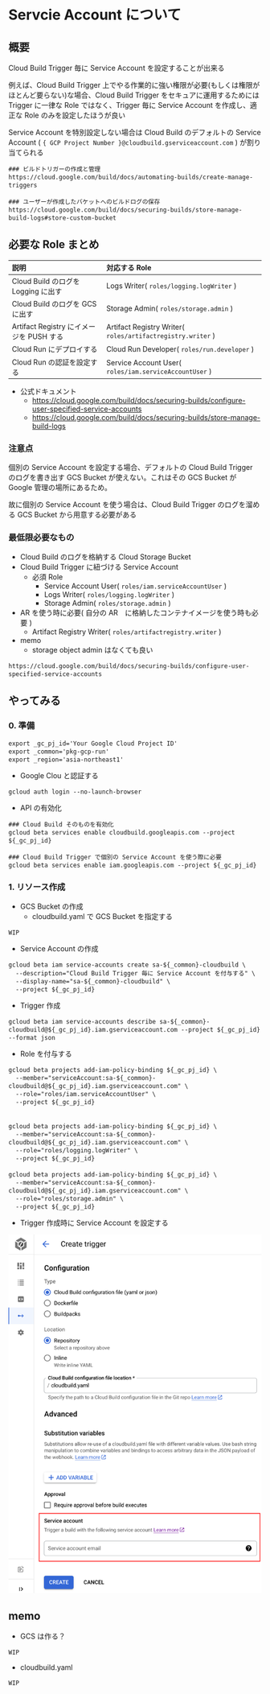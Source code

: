 # Servcie Account について

## 概要

Cloud Build Trigger 毎に Service Account を設定することが出来る

例えば、Cloud Build Trigger 上でやる作業的に強い権限が必要(もしくは権限がほとんど要らない)な場合、Cloud Build Trigger をセキュアに運用するためには Trigger に一律な Role ではなく、Trigger 毎に Service Account を作成し、適正な Role のみを設定したほうが良い

Service Account を特別設定しない場合は Cloud Build のデフォルトの Service Account ( `{ GCP Project Number }@cloudbuild.gserviceaccount.com` ) が割り当てられる

```
### ビルドトリガーの作成と管理
https://cloud.google.com/build/docs/automating-builds/create-manage-triggers

### ユーザーが作成したバケットへのビルドログの保存
https://cloud.google.com/build/docs/securing-builds/store-manage-build-logs#store-custom-bucket
```

## 必要な Role まとめ

説明 | 対応する Role
:- | :-
Cloud Build のログを Logging に出す | Logs Writer( `roles/logging.logWriter` )
Cloud Build のログを GCS に出す | Storage Admin( `roles/storage.admin` )
Artifact Registry にイメージを PUSH する | Artifact Registry Writer( `roles/artifactregistry.writer` )
Cloud Run にデプロイする | Cloud Run Developer( `roles/run.developer` )
Cloud Run の認証を設定する | Service Account User( `roles/iam.serviceAccountUser` )

+ 公式ドキュメント
  + https://cloud.google.com/build/docs/securing-builds/configure-user-specified-service-accounts
  + https://cloud.google.com/build/docs/securing-builds/store-manage-build-logs

### 注意点

個別の Service Account を設定する場合、デフォルトの Cloud Build Trigger のログを書き出す GCS Bucket が使えない。これはその GCS Bucket が Google 管理の場所にあるため。

故に個別の Service Account を使う場合は、Cloud Build Trigger のログを溜める GCS Bucket から用意する必要がある

### 最低限必要なもの

+ Cloud Build のログを格納する Cloud Storage Bucket
+ Cloud Build Trigger に紐づける Service Account
  + 必須 Role
    + Service Account User( `roles/iam.serviceAccountUser` ) 
    + Logs Writer( `roles/logging.logWriter` )
    + Storage Admin( `roles/storage.admin` )
+ AR を使う時に必要( 自分の AR　に格納したコンテナイメージを使う時も必要 )
  + Artifact Registry Writer( `roles/artifactregistry.writer` )
+ memo
  + storage object admin はなくても良い


```
https://cloud.google.com/build/docs/securing-builds/configure-user-specified-service-accounts
```


## やってみる

### 0. 準備

```
export _gc_pj_id='Your Google Cloud Project ID'
export _common='pkg-gcp-run'
export _region='asia-northeast1'
```

+ Google Clou と認証する

```
gcloud auth login --no-launch-browser
```

+ API の有効化

```
### Cloud Build そのものを有効化
gcloud beta services enable cloudbuild.googleapis.com --project ${_gc_pj_id}

### Cloud Build Trigger で個別の Service Account を使う際に必要
gcloud beta services enable iam.googleapis.com --project ${_gc_pj_id}
```

### 1. リソース作成

+ GCS Bucket の作成
  + cloudbuild.yaml で GCS Bucket を指定する

```
WIP
```

+ Service Account の作成

```
gcloud beta iam service-accounts create sa-${_common}-cloudbuild \
  --description="Cloud Build Trigger 毎に Service Account を付与する" \
  --display-name="sa-${_common}-cloudbuild" \
  --project ${_gc_pj_id}
```

+ Trigger 作成

```
gcloud beta iam service-accounts describe sa-${_common}-cloudbuild@${_gc_pj_id}.iam.gserviceaccount.com --project ${_gc_pj_id} --format json
```

+ Role を付与する

```
gcloud beta projects add-iam-policy-binding ${_gc_pj_id} \
  --member="serviceAccount:sa-${_common}-cloudbuild@${_gc_pj_id}.iam.gserviceaccount.com" \
  --role="roles/iam.serviceAccountUser" \
  --project ${_gc_pj_id}


gcloud beta projects add-iam-policy-binding ${_gc_pj_id} \
  --member="serviceAccount:sa-${_common}-cloudbuild@${_gc_pj_id}.iam.gserviceaccount.com" \
  --role="roles/logging.logWriter" \
  --project ${_gc_pj_id}

gcloud beta projects add-iam-policy-binding ${_gc_pj_id} \
  --member="serviceAccount:sa-${_common}-cloudbuild@${_gc_pj_id}.iam.gserviceaccount.com" \
  --role="roles/storage.admin" \
  --project ${_gc_pj_id}
```

+ Trigger 作成時に Service Account を設定する

![](./01.png)

## memo

+ GCS は作る？

```
WIP
```


+ cloudbuild.yaml

```
WIP
```

